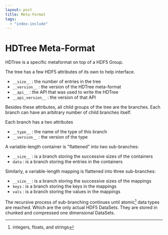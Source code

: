```yaml
---
layout: post
title: Meta-Format
tags:
  - "index-include"
---
```


# HDTree Meta-Format

HDTree is a specific metaformat on top of a HDF5 Group.

The tree has a few HDF5 attributes of its own to help interface.
- `__size__` : the number of entries in the tree
- `__version__` : the version of the HDTree meta-format
- `__api__` : the API that was used to write the HDTree
- `__api_version__` : the version of that API

Besides these attributes, all child groups of the tree are the branches.
Each branch can have an arbitrary number of child branches itself.

Each branch has a two attributes
- `__type__` : the name of the type of this branch
- `__version__` : the version of the type

A variable-length container is "flattened" into two sub-branches:
- `__size__` : is a branch storing the successive sizes of the containers
- `data` : is a branch storing the entries in the containers

Similarly, a variable-length mapping is flattened into three sub-branches:
- `__size__` : is a branch storing the successive sizes of the mappings
- `keys` : is a branch storing the keys in the mappings
- `vals` : is a branch storing the values in the mappings

The recursive process of sub-branching continues until atomic[^1] data types are reached.
Which are the only actual HDF5 DataSets. They are stored in chunked and compressed 
one dimensional DataSets.

[^1]: integers, floats, and strings

